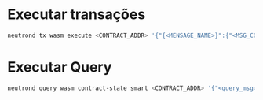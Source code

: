 # Executar transações
```bash
neutrond tx wasm execute <CONTRACT_ADDR> '{"{<MENSAGE_NAME>}":{"<MSG_CONTENT>"}}' --from mywallet --fees 5000untrn --gas auto --gas-adjustment 1.3 --keyring-backend test --home ./data/test-1 --chain-id test-1 --yes
```

# Executar Query
```bash
neutrond query wasm contract-state smart <CONTRACT_ADDR> '{"<query_msg>": {}}' --chain-id test-1 --home ./data/test-1
```